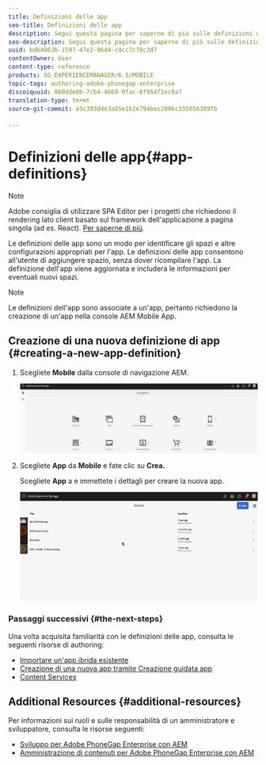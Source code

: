 ```yaml
---
title: Definizioni delle app
seo-title: Definizioni delle app
description: Segui questa pagina per saperne di più sulle definizioni delle app, che rappresentano un modo per identificare gli spazi e altre configurazioni appropriati per l'app. Le definizioni delle app consentono all'utente di aggiungere spazio, senza dover ricompilare l'app.
seo-description: Segui questa pagina per saperne di più sulle definizioni delle app, che rappresentano un modo per identificare gli spazi e altre configurazioni appropriati per l'app. Le definizioni delle app consentono all'utente di aggiungere spazio, senza dover ricompilare l'app.
uuid: bdb4063b-1597-47e2-96d4-c4cc7c78c3d7
contentOwner: User
content-type: reference
products: SG_EXPERIENCEMANAGER/6.5/MOBILE
topic-tags: authoring-adobe-phonegap-enterprise
discoiquuid: 860dde0b-7cb4-4668-9fac-6f954f1ec0a7
translation-type: tm+mt
source-git-commit: a3c303d4e3a85e1b2e794bec2006c335056309fb

---
```



# Definizioni delle app{#app-definitions}

>[!NOTE]
>
>Adobe consiglia di utilizzare SPA Editor per i progetti che richiedono il rendering lato client basato sul framework dell&#39;applicazione a pagina singola (ad es. React). [Per saperne di più](/help/sites-developing/spa-overview.md).

Le definizioni delle app sono un modo per identificare gli spazi e altre configurazioni appropriati per l&#39;app. Le definizioni delle app consentono all&#39;utente di aggiungere spazio, senza dover ricompilare l&#39;app. La definizione dell&#39;app viene aggiornata e includerà le informazioni per eventuali nuovi spazi.

>[!NOTE]
>
>Le definizioni dell&#39;app sono associate a un&#39;app, pertanto richiedono la creazione di un&#39;app nella console AEM Mobile App.

## Creazione di una nuova definizione di app {#creating-a-new-app-definition}

1. Scegliete **Mobile** dalla console di navigazione AEM.

   ![chlimage_1-170](assets/chlimage_1-170.png)

1. Scegliete **App** da **Mobile** e fate clic su **Crea.**

   Scegliete **App** a e immettete i dettagli per creare la nuova app.

   ![chlimage_1-11](assets/chlimage_1-11.gif)

### Passaggi successivi {#the-next-steps}

Una volta acquisita familiarità con le definizioni delle app, consulta le seguenti risorse di authoring:

* [Importare un&#39;app ibrida esistente](/help/mobile/phonegap-adding-content-to-imported-app.md)
* [Creazione di una nuova app tramite Creazione guidata app](/help/mobile/phonegap-create-new-app.md)
* [Content Services](/help/mobile/develop-content-as-a-service.md)

## Additional Resources {#additional-resources}

Per informazioni sui ruoli e sulle responsabilità di un amministratore e sviluppatore, consulta le risorse seguenti:

* [Sviluppo per Adobe PhoneGap Enterprise con AEM](/help/mobile/developing-in-phonegap.md)
* [Amministrazione di contenuti per Adobe PhoneGap Enterprise con AEM](/help/mobile/administer-phonegap.md)

